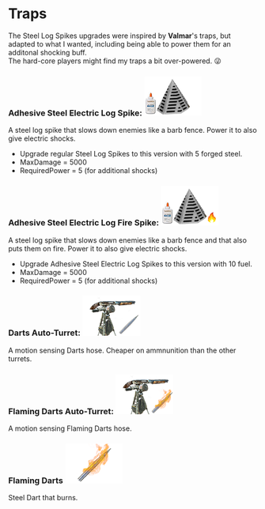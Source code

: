 <!--Read this in github to have all the visuals and formatting: https://github.com/manux32/7dtdSdxMods/tree/master/Manux_Traps-->
# Traps

The Steel Log Spikes upgrades were inspired by **Valmar**'s traps, but adapted to what I wanted, including being able to power them for an additonal shocking buff.  
The hard-core players might find my traps a bit over-powered. :stuck_out_tongue_winking_eye:

### Adhesive Steel Electric Log Spike: ![taess](Icons/trapAdhesiveElectricSteelSpike.png)
A steel log spike that slows down enemies like a barb fence. Power it to also give electric shocks.
- Upgrade regular Steel Log Spikes to this version with 5 forged steel.
- MaxDamage = 5000
- RequiredPower = 5 (for additional shocks)

### Adhesive Steel Electric Log Fire Spike: ![taesfs](Icons/trapAdhesiveElectricSteelFireSpike.png)
A steel log spike that slows down enemies like a barb fence and that also puts them on fire. Power it to also give electric shocks.
- Upgrade Adhesive Steel Electric Log Spikes to this version with 10 fuel.
- MaxDamage = 5000
- RequiredPower = 5 (for additional shocks)

### Darts Auto-Turret: ![dat](Icons/trapDartAutoTurret.png)
A motion sensing Darts hose. Cheaper on ammnunition than the other turrets.

### Flaming Darts Auto-Turret: ![fdat](Icons/trapFlamingDartAutoTurret.png)
A motion sensing Flaming Darts hose.

### Flaming Darts ![fd](Icons/flamingDart.png)
Steel Dart that burns.
